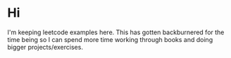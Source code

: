 # Hi

I'm keeping leetcode examples here. This has gotten backburnered for the time being so I can spend more time working through books and doing bigger projects/exercises.
